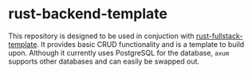 # rust-backend-template
This repository is designed to be used in conjuction with [rust-fullstack-template](git@github.com:michael-long88/rust-fullstack-template.git). It provides basic CRUD functionality and is a template to build upon. Although it currently uses PostgreSQL for the database, `axum` supports other databases and can easily be swapped out.